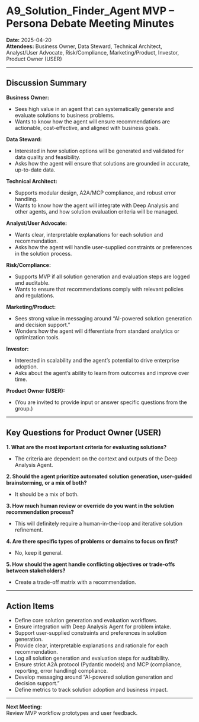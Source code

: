 # A9_Solution_Finder_Agent MVP – Persona Debate Meeting Minutes

**Date:** 2025-04-20  
**Attendees:** Business Owner, Data Steward, Technical Architect, Analyst/User Advocate, Risk/Compliance, Marketing/Product, Investor, Product Owner (USER)

---

## Discussion Summary

**Business Owner:**  
- Sees high value in an agent that can systematically generate and evaluate solutions to business problems.
- Wants to know how the agent will ensure recommendations are actionable, cost-effective, and aligned with business goals.

**Data Steward:**  
- Interested in how solution options will be generated and validated for data quality and feasibility.
- Asks how the agent will ensure that solutions are grounded in accurate, up-to-date data.

**Technical Architect:**  
- Supports modular design, A2A/MCP compliance, and robust error handling.
- Wants to know how the agent will integrate with Deep Analysis and other agents, and how solution evaluation criteria will be managed.

**Analyst/User Advocate:**  
- Wants clear, interpretable explanations for each solution and recommendation.
- Asks how the agent will handle user-supplied constraints or preferences in the solution process.

**Risk/Compliance:**  
- Supports MVP if all solution generation and evaluation steps are logged and auditable.
- Wants to ensure that recommendations comply with relevant policies and regulations.

**Marketing/Product:**  
- Sees strong value in messaging around “AI-powered solution generation and decision support.”
- Wonders how the agent will differentiate from standard analytics or optimization tools.

**Investor:**  
- Interested in scalability and the agent’s potential to drive enterprise adoption.
- Asks about the agent’s ability to learn from outcomes and improve over time.

**Product Owner (USER):**  
- (You are invited to provide input or answer specific questions from the group.)

---

## Key Questions for Product Owner (USER)

**1. What are the most important criteria for evaluating solutions?**
- The criteria are dependent on the context and outputs of the Deep Analysis Agent.

**2. Should the agent prioritize automated solution generation, user-guided brainstorming, or a mix of both?**
- It should be a mix of both.

**3. How much human review or override do you want in the solution recommendation process?**
- This will definitely require a human-in-the-loop and iterative solution refinement.

**4. Are there specific types of problems or domains to focus on first?**
- No, keep it general.

**5. How should the agent handle conflicting objectives or trade-offs between stakeholders?**
- Create a trade-off matrix with a recommendation.

---

## Action Items
- Define core solution generation and evaluation workflows.
- Ensure integration with Deep Analysis Agent for problem intake.
- Support user-supplied constraints and preferences in solution generation.
- Provide clear, interpretable explanations and rationale for each recommendation.
- Log all solution generation and evaluation steps for auditability.
- Ensure strict A2A protocol (Pydantic models) and MCP (compliance, reporting, error handling) compliance.
- Develop messaging around “AI-powered solution generation and decision support.”
- Define metrics to track solution adoption and business impact.

---

**Next Meeting:**  
Review MVP workflow prototypes and user feedback.
